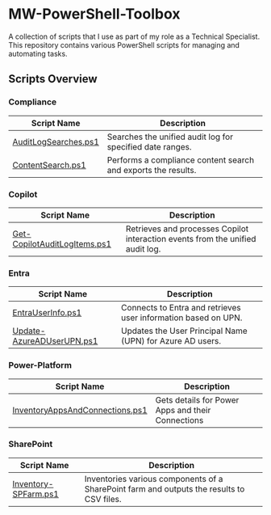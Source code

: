 # MW-PowerShell-Toolbox

A collection of scripts that I use as part of my role as a Technical Specialist. This repository contains various PowerShell scripts for managing and automating tasks.

## Scripts Overview

### Compliance

| Script Name | Description |
|--------------------------------------------------|-----------------------------------------------------------------------------------------------|
| [AuditLogSearches.ps1](Compliance/AuditLogSearches.ps1) | Searches the unified audit log for specified date ranges. |
| [ContentSearch.ps1](Compliance/ContentSearch.ps1) | Performs a compliance content search and exports the results. |

### Copilot

| Script Name | Description |
|--------------------------------------------------|-----------------------------------------------------------------------------------------------|
| [Get-CopilotAuditLogItems.ps1](Copilot/Get-CopilotAuditLogItems.ps1) | Retrieves and processes Copilot interaction events from the unified audit log. |

### Entra

| Script Name | Description |
|--------------------------------------------------|-----------------------------------------------------------------------------------------------|
| [EntraUserInfo.ps1](Entra/EntraUserInfo.ps1) | Connects to Entra and retrieves user information based on UPN. |
| [Update-AzureADUserUPN.ps1](Entra/Update-AzureADUserUPN.ps1) | Updates the User Principal Name (UPN) for Azure AD users. |

### Power-Platform

| Script Name | Description |
|--------------------------------------------------|-----------------------------------------------------------------------------------------------|
| [InventoryAppsAndConnections.ps1](Power-Platform/InventoryAppsAndConnections.ps1) | Gets details for Power Apps and their Connections |

### SharePoint

| Script Name | Description |
|--------------------------------------------------|-----------------------------------------------------------------------------------------------|
| [Inventory-SPFarm.ps1](SharePoint/Inventory-SPFarm.ps1) | Inventories various components of a SharePoint farm and outputs the results to CSV files. |
